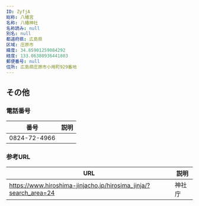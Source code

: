 ```yaml
---
ID: ZyfjA
総称: 八幡宮
名称: 八幡神社
名称読み: null
別名: null
都道府県: 広島県
区域: 庄原市
緯度: 34.85901259084292
経度: 133.06380936441803
郵便番号: null
住所: 広島県庄原市小用町929番地
---
```


## その他

### 電話番号

| 番号         | 説明 |
| ------------ | ---- |
| 0824-72-4966 |      |

### 参考URL

| URL                                                              | 説明   |
| ---------------------------------------------------------------- | ------ |
| https://www.hiroshima-jinjacho.jp/hirosima_jinja/?search_area=24 | 神社庁 |
